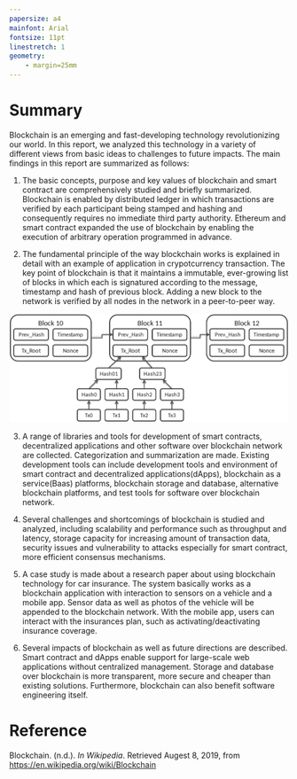 ```yaml
---
papersize: a4
mainfont: Arial
fontsize: 11pt
linestretch: 1
geometry:
    - margin=25mm
---
```


# Summary

Blockchain is an emerging and fast-developing technology revolutionizing our world. In this report, we analyzed this technology in a variety of different views from basic ideas to challenges to future impacts. The main findings in this report are summarized as follows:

1. The basic concepts, purpose and key values of blockchain and smart contract are comprehensively studied and briefly summarized. Blockchain is enabled by distributed ledger in which transactions are verified by each participant being stamped and hashing and consequently requires no immediate third party authority. Ethereum and smart contract expanded the use of blockchain by enabling the execution of arbitrary operation programmed in advance. 

2. The fundamental principle of the way blockchain works is explained in detail with an example of application in crypotcurrency transaction. The key point of blockchain is that it maintains a immutable, ever-growing list of blocks in which each is signatured according to the message, timestamp and hash of previous block. Adding a new block to the network is verified by all nodes in the network in a peer-to-peer way.

![blockchain concept (Blockchain, n.d.)](./img/Bitcoin_Block_Data.png)

3. A range of libraries and tools for development of smart contracts, decentralized applications and other software over blockchain network are collected. Categorization and summarization are made. Existing development tools can include development tools and environment of smart contract and decentralized applications(dApps), blockchain as a service(Baas) platforms, blockchain storage and database, alternative blockchain platforms, and test tools for software over blockchain network.

4. Several challenges and shortcomings of blockchain is studied and analyzed, including scalability and performance such as throughput and latency, storage capacity for increasing amount of transaction data, security issues and vulnerability to attacks especially for smart contract, more efficient consensus mechanisms.

5. A case study is made about a research paper about using blockchain technology for car insurance. The system basically works as a blockchain application with interaction to sensors on a vehicle and a mobile app. Sensor data as well as photos of the vehicle will be appended to the blockchain network. With the mobile app, users can interact with the insurances plan, such as activating/deactivating insurance coverage. 

6. Several impacts of blockchain as well as future directions are described. Smart contract and dApps enable support for large-scale web applications without centralized management. Storage and database over blockchain is more transparent, more secure and cheaper than existing solutions. Furthermore, blockchain can also benefit software engineering itself. 

# Reference

Blockchain. (n.d.). *In Wikipedia*. Retrieved Augest 8, 2019, from https://en.wikipedia.org/wiki/Blockchain
